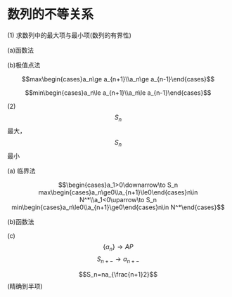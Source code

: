 # 数列的不等关系

(1) 求数列中的最大项与最小项(数列的有界性)

(a)函数法

(b)极值点法

$$max\begin{cases}a_n\ge a_{n+1}\\a_n\ge a_{n-1}\end{cases}$$

$$min\begin{cases}a_n\le a_{n+1}\\a_n\le a_{n-1}\end{cases}$$

(2) $$S_n$$最大，$$S_n$$最小

(a) 临界法

$$\begin{cases}a_1>0\downarrow\to S_n max\begin{cases}a_n\ge0\\a_{n+1}\le0\end{cases}n\in N^*\\a_1<0\uparrow\to S_n min\begin{cases}a_n\le0\\a_{n+1}\ge0\end{cases}n\in N^*\end{cases}$$

(b)函数法

(c)$$\{a_n\}\to AP$$ $$S_{n+-}\to a_{n+-}$$

$$S_n=na_{\frac{n+1}2}$$(精确到半项)